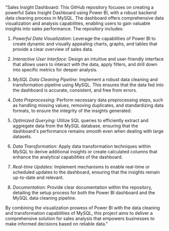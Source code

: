 "Sales Insight Dashboard: This GitHub repository focuses on creating a powerful Sales Insight Dashboard using Power BI, with a robust backend data cleaning process in MySQL. The dashboard offers comprehensive data visualization and analysis capabilities, enabling users to gain valuable insights into sales performance. The repository includes:

1. *Powerful Data Visualization:* Leverage the capabilities of Power BI to create dynamic and visually appealing charts, graphs, and tables that provide a clear overview of sales data.

2. *Interactive User Interface:* Design an intuitive and user-friendly interface that allows users to interact with the data, apply filters, and drill down into specific metrics for deeper analysis.

3. *MySQL Data Cleaning Pipeline:* Implement a robust data cleaning and transformation pipeline using MySQL. This ensures that the data fed into the dashboard is accurate, consistent, and free from errors.

4. *Data Preprocessing:* Perform necessary data preprocessing steps, such as handling missing values, removing duplicates, and standardizing data formats, to ensure the integrity of the insights generated.

5. *Optimized Querying:* Utilize SQL queries to efficiently extract and aggregate data from the MySQL database, ensuring that the dashboard's performance remains smooth even when dealing with large datasets.

6. *Data Transformation:* Apply data transformation techniques within MySQL to derive additional insights or create calculated columns that enhance the analytical capabilities of the dashboard.

7. *Real-time Updates:* Implement mechanisms to enable real-time or scheduled updates to the dashboard, ensuring that the insights remain up-to-date and relevant.

8. *Documentation:* Provide clear documentation within the repository, detailing the setup process for both the Power BI dashboard and the MySQL data cleaning pipeline.

By combining the visualization prowess of Power BI with the data cleaning and transformation capabilities of MySQL, this project aims to deliver a comprehensive solution for sales analysis that empowers businesses to make informed decisions based on reliable data."
